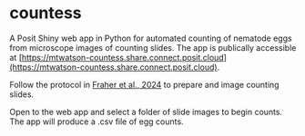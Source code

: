 # countess

A Posit Shiny web app in Python for automated counting of nematode eggs from microscope images of counting slides. The app is publically accessible at [https://mtwatson-countess.share.connect.posit.cloud](https://mtwatson-countess.share.connect.posit.cloud).

Follow the protocol in [Fraher et al., 2024](https://doi.org/10.1094/PDIS-01-24-0217-SR) to prepare and image counting slides.

Open to the web app and select a folder of slide images to begin counts. The app will produce a .csv file of egg counts.
